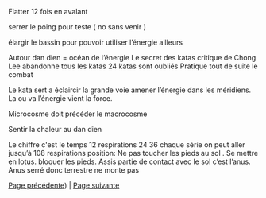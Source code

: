 Flatter 12 fois en avalant

serrer le poing pour teste ( no sans venir )


élargir le bassin pour pouvoir utiliser l’énergie ailleurs

Autour dan dien = océan de l’énergie
Le secret des katas 
critique de Chong Lee abandonne tous les katas 24 katas sont oubliés
Pratique tout de suite le combat

Le kata sert a éclaircir la grande voie amener l’énergie dans les méridiens. 
La ou va l’énergie vient la force.

Microcosme doit précéder le macrocosme

Sentir la chaleur au dan dien

Le chiffre c'est le temps
12 respirations 24 36 chaque série on peut aller jusqu’à 108 respirations
position: Ne pas toucher les pieds au sol . Se mettre en lotus. bloquer les pieds. Assis
partie de contact avec le sol c’est l’anus. Anus serré donc terrestre ne monte pas

[Page précédente](2024-02-04-09.md)) | [Page suivante](2024-02-04-09.md)